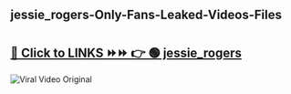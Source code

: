
 ## jessie_rogers-Only-Fans-Leaked-Videos-Files

# <h2><a href="https://mediaupload.pro?jessie_rogers">🔗 Click to LINKS ⏩⏩ 👉 🟢 jessie_rogers </a></h2>

<a href="https://mediaupload.pro?jessie_rogers" rel="nofollow" data-target="animated-image.originalLink"><img src="https://i.ibb.co.com/xMMVF88/686577567.gif" alt="Viral Video Original" style="max-width: 100%; display: inline-block;" data-target="animated-image.originalImage"></a>